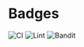 # Badges

![CI](https://github.com/GoliathBritton/goliath-quantum-starter/actions/workflows/test.yml/badge.svg)
![Lint](https://github.com/GoliathBritton/goliath-quantum-starter/actions/workflows/lint.yml/badge.svg)
![Bandit](https://github.com/GoliathBritton/goliath-quantum-starter/actions/workflows/bandit.yml/badge.svg)
